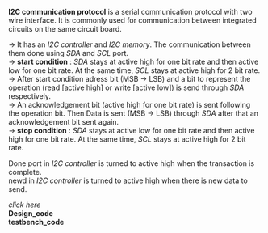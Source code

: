 **I2C communication protocol** is a serial communication protocol with two wire interface. It is commonly used for communication between integrated circuits on the same circuit board.<br>

-> It has an _I2C controller_ and _I2C memory_. The communication between them done using _SDA_ and _SCL_ port.<br>
-> **start condition** : _SDA_ stays at active high for one bit rate and then active low for one bit rate. At the same time, _SCL_ stays at active high for 2 bit rate.<br> 
-> After start condition adress bit (MSB -> LSB) and a bit to represent the operation (read [active high] or write [active low]) is send through _SDA_ respectively.<br>
-> An acknowledgement bit (active high for one bit rate) is sent following the operation bit. Then Data is sent (MSB -> LSB) through _SDA_ after that an acknowledgement bit sent again.<br>
-> **stop condition** : _SDA_ stays at active low for one bit rate and then active high for one bit rate. At the same time, _SCL_ stays at active high for 2 bit rate.<br> 

Done port in _I2C controller_ is turned to active high when the transaction is complete.<br> 
newd in _I2C controller_ is turned to active high when there is new data to send.

_click here_<br>
**Design_code**<br>
**testbench_code**<br>
